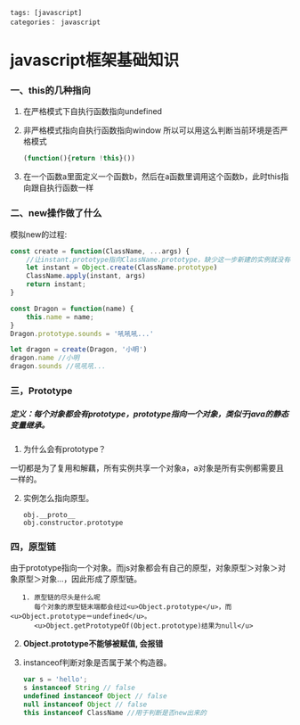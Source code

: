 ```
tags: [javascript]
categories： javascript
```

# javascript框架基础知识





### 一、this的几种指向

1. 在严格模式下自执行函数指向undefined

2. 非严格模式指向自执行函数指向window
   所以可以用这么判断当前环境是否严格模式

   ```javascript
   (function(){return !this}())
   ```

3. 在一个函数a里面定义一个函数b，然后在a函数里调用这个函数b，此时this指向跟自执行函数一样

### 二、new操作做了什么

模拟new的过程:

```javascript
const create = function(ClassName, ...args) {
    //让instant.prototype指向ClassName.prototype，缺少这一步新建的实例就没有ClassName原型
    let instant = Object.create(ClassName.prototype)
    ClassName.apply(instant, args)
    return instant;
}

const Dragon = function(name) {
    this.name = name;
}
Dragon.prototype.sounds = '吼吼吼...'

let dragon = create(Dragon, '小明')	
dragon.name //小明
dragon.sounds //吼吼吼...
```

### 三，Prototype

##### 定义：每个对象都会有prototype，prototype指向一个对象，类似于java的静态变量继承。

1. 为什么会有prototype？

一切都是为了复用和解藕，所有实例共享一个对象a，a对象是所有实例都需要且一样的。

2. 实例怎么指向原型。

   ```
   obj.__proto__
   obj.constructor.prototype
   ```

   

### 四，原型链

由于prototype指向一个对象。而js对象都会有自己的原型，对象原型＞对象＞对象原型＞对象...，因此形成了原型链。

       1. 原型链的尽头是什么呢
          每个对象的原型链末端都会经过<u>Object.prototype</u>，而<u>Object.prototype＝undefined</u>。
          <u>Object.getPrototypeOf(Object.prototype)结果为null</u>

2. **Object.prototype不能够被赋值, 会报错**

3. instanceof判断对象是否属于某个构造器。

   [^注意]: 1. 只要一个对象的原型不是`null`，`instanceof`运算符的判断就不会失真；2. 对于`undefined`和`null`，`instanceOf`运算符总是返回`false`； 3. instanceof不适用原始类型的值。

   ```js
   var s = 'hello';
   s instanceof String // false
   undefined instanceof Object // false
   null instanceof Object // false
   this instanceof ClassName //用于判断是否new出来的
   ```

   

   


